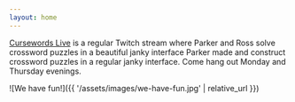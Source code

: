 ```yaml
---
layout: home
---
```


[Cursewords Live](https://www.twitch.tv/cursewordslive) is a regular Twitch stream where Parker and Ross solve crossword puzzles in a beautiful janky interface Parker made and construct crossword puzzles in a regular janky interface. Come hang out Monday and Thursday evenings.

![We have fun!]({{ '/assets/images/we-have-fun.jpg' | relative_url }})
